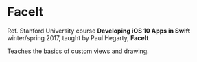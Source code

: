 #  FaceIt

Ref. Stanford University course **Developing iOS 10 Apps in Swift** winter/spring 2017, taught by Paul Hegarty, **FaceIt** 

Teaches the basics of custom views and drawing.


